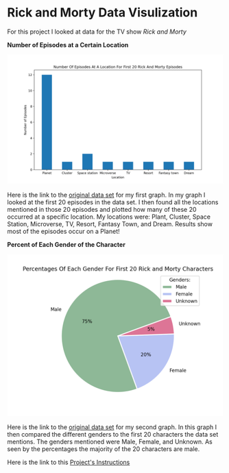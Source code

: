 # Rick and Morty Data Visulization

For this project I looked at data for the TV show _Rick and Morty_

**Number of Episodes at a Certain Location**

![Episodes VS Location](Episodes_Locations.png)

Here is the link to the [original data set](location.json) for my first graph. In my graph I looked at the first 20 episodes in the data set. I then found all the locations mentioned in those 20 episodes and plotted how many of these 20 occurred at a specific location. My locations were: Plant, Cluster, Space Station, Microverse, TV, Resort, Fantasy Town, and Dream. Results show most of the episodes occur on a Planet!

**Percent of Each Gender of the Character**

![Percent VS Gender](Percent_Gender.png)

Here is the link to the [original data set](character.json) for my second graph. In this graph I then compared the different genders to the first 20 characters the data set mentions. The genders mentioned were Male, Female, and Unknown. As seen by the percentages the majority of the 20 characters are male.

Here is the link to this [Project's Instructions](https://github.com/mikeizbicki/cmc-csci040/tree/2021fall/hw_02)
